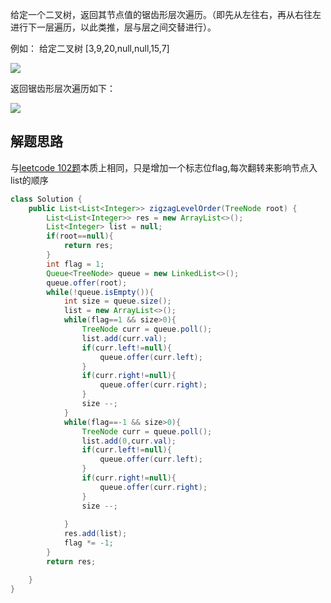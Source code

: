 给定一个二叉树，返回其节点值的锯齿形层次遍历。（即先从左往右，再从右往左进行下一层遍历，以此类推，层与层之间交替进行）。

例如：
给定二叉树 [3,9,20,null,null,15,7]

![](https://bwtpicturehouse.oss-cn-shanghai.aliyuncs.com/img/20201006142104.png)

返回锯齿形层次遍历如下：

![](https://bwtpicturehouse.oss-cn-shanghai.aliyuncs.com/img/20201006142159.png)



## 解题思路

与[leetcode 102题](leetcode-102-二叉树的层次遍历.md)本质上相同，只是增加一个标志位flag,每次翻转来影响节点入list的顺序

```java
class Solution {
    public List<List<Integer>> zigzagLevelOrder(TreeNode root) {
        List<List<Integer>> res = new ArrayList<>();
        List<Integer> list = null;
        if(root==null){
            return res;
        }
        int flag = 1;
        Queue<TreeNode> queue = new LinkedList<>();
        queue.offer(root);
        while(!queue.isEmpty()){
            int size = queue.size();
            list = new ArrayList<>();
            while(flag==1 && size>0){
                TreeNode curr = queue.poll();
                list.add(curr.val);
                if(curr.left!=null){
                    queue.offer(curr.left);
                }
                if(curr.right!=null){
                    queue.offer(curr.right);
                }
                size --;
            }
            while(flag==-1 && size>0){
                TreeNode curr = queue.poll();
                list.add(0,curr.val);
                if(curr.left!=null){
                    queue.offer(curr.left);
                }
                if(curr.right!=null){
                    queue.offer(curr.right);
                }
                size --;
                
            }
            res.add(list);
            flag *= -1;
        }
        return res;

    }
}
```